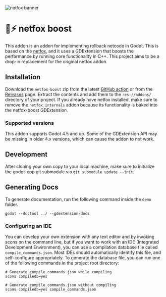 <picture>
  <source media="(prefers-color-scheme: dark)" srcset="./press-kit/netfox-banner-hor.svg.preview.png">
  <source media="(prefers-color-scheme: light)" srcset="./press-kit/netfox-banner-hor-alt.svg.preview.png">
  <img alt="netfox banner" src="./docs/assets/press-kit/netfox-banner-hor-alt.svg.preview.png">
</picture>

# 🦊⚡ netfox boost

This addon is an addon for implementing rollback netcode in Godot. This is based on the [netfox](https://github.com/foxssake/netfox), and it uses a GDExtension that boosts the performance by running core functionality in C++. This project aims to be a drop-in replacement for the original netfox addon.

## Installation

Download the `netfox-boost` zip from the latest [GitHub action](https://github.com/Atlinx/netfox-boost/actions) or from the [Releases](https://github.com/Atlinx/netfox-boost/releases) page. Extract the contents and add them to the `res://addons/` directory of your project. 
If you already have netfox installed, make sure to remove the `netfox.internals` addon because its functionality is baked into the netfox-boost GDExtension.

### Supported versions

This addon supports Godot 4.5 and up. Some of the GDExtension API may be missing in older 4.x versions, which can cause the addon to not work.

## Development

After cloning your own copy to your local machine, make sure to initialize the godot-cpp git submodule via `git submodule update --init`.

## Generating Docs

To generate documentation, run the following command inside the `demo` folder.

```shell
godot --doctool ../ --gdextension-docs
```

### Configuring an IDE 
You can develop your own extension with any text editor and by invoking scons on the command line, but if you want to work with an IDE (Integrated Development Environment), you can use a compilation database file called `compile_commands.json`. Most IDEs should automatically identify this file, and self-configure appropriately.
To generate the database file, you can run one of the following commands in the project root directory:
```shell
# Generate compile_commands.json while compiling
scons compiledb=yes

# Generate compile_commands.json without compiling
scons compiledb=yes compile_commands.json
```
